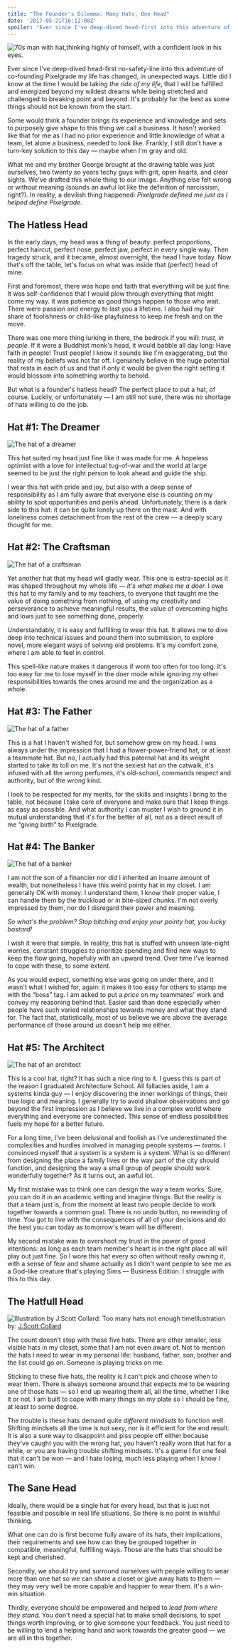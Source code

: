 ```yaml
---
title: "The Founder's Dilemma: Many Hats, One Head"
date: '2017-05-21T16:12:08Z'
spoiler: "Ever since I've deep-dived head-first into this adventure of co-founding Pixelgrade my life has changed, in unexpected ways. Little did I know I would be taking the ride of my life, fulfilled and energized beyond my wildest dreams, but also stretched and challenged to breaking point and beyond. One thing is definitely sure: many hats landed on my head. This is my story wearing them."
---
```

![70s man with hat,thinking highly of himself, with a confident look in his eyes.](./header-man-with-hat.jpeg)

Ever since I've deep-dived head-first no-safety-line into this adventure of co-founding Pixelgrade my life has changed, in unexpected ways. Little did I know at the time I would be taking *the ride of my life*, that I will be fulfilled and energized beyond my wildest dreams while being stretched and challenged to breaking point and beyond. It's probably for the best as some things should not be known from the start.

Some would think a founder brings its experience and knowledge and sets to purposely give shape to this thing we call a business. It hasn't worked like that for me as I had no prior experience and little knowledge of what a team, let alone a business, needed to look like. Frankly, I still don't have a turn-key solution to this day — maybe when I'm gray and old.

What me and my brother George brought at the drawing table was just ourselves, two twenty so years techy guys with grit, open hearts, and clear sights. We've drafted this whole thing to our image. Anything else felt wrong or without meaning (sounds an awful lot like the definition of narcissism, right?). In reality, a devilish thing happened: *Pixelgrade defined me just as I helped define Pixelgrade.*

## The Hatless Head

In the early days, my head was a thing of beauty: perfect proportions, perfect haircut, perfect nose, perfect jaw, perfect in every single way. Then tragedy struck, and it became, almost overnight, the head I have today. Now that's off the table, let's focus on what was inside that (perfect) head of mine.

First and foremost, there was hope and faith that everything will be just fine. It was self-confidence that I would plow through everything that might come my way. It was patience as good things happen to those who wait. There were passion and energy to last you a lifetime. I also had my fair share of foolishness or child-like playfulness to keep me fresh and on the move.

There was one more thing lurking in there, the bedrock if you will: *trust, in people.* If it were a Buddhist monk's head, it would babble all day long: Have faith in people! Trust people! I know it sounds like I'm exaggerating, but the reality of my beliefs was not far off. I genuinely believe in the huge potential that rests in each of us and that if only it would be given the right setting it would blossom into something worthy to behold.

But what is a founder's hatless head? The perfect place to put a hat, of course. Luckily, or unfortunately — I am still not sure, there was no shortage of hats willing to do the job.

## Hat #1: The Dreamer

![The hat of a dreamer](./the-hat-of-a-dreamer.jpeg)

This hat suited my head just fine like it was made for me. A hopeless optimist with a love for intellectual tug-of-war and the world at large seemed to be just the right person to look ahead and guide the ship.

I wear this hat with pride and joy, but also with a deep sense of responsibility as I am fully aware that everyone else is counting on my ability to spot opportunities and perils ahead. Unfortunately, there is a dark side to this hat: it can be quite lonely up there on the mast. And with loneliness comes detachment from the rest of the crew — a deeply scary thought for me.

## Hat #2: The Craftsman

![The hat of a craftsman](./the-hat-of-a-craftsman.jpeg)

Yet another hat that my head will gladly wear. This one is extra-special as it was shaped throughout my whole life — *it's what makes me a doer.* I owe this hat to my family and to my teachers, to everyone that taught me the value of doing something from nothing, of using my creativity and perseverance to achieve meaningful results, the value of overcoming highs and lows just to see something done, properly.

Understandably, it is easy and fulfilling to wear this hat. It allows me to dive deep into technical issues and pound them into submission, to explore novel, more elegant ways of solving old problems. It's my comfort zone, where I am able to feel in control.

This spell-like nature makes it dangerous if worn too often for too long. It's too easy for me to lose myself in the doer mode while ignoring my other responsibilities towards the ones around me and the organization as a whole.

## Hat #3: The Father

![The hat of a father](./the-hat-of-a-father.jpeg)

This is a hat I haven't wished for, but somehow grew on my head. I was always under the impression that I had a flower-power-friend hat, or at least a teammate hat. But no, I actually had this paternal hat and its weight started to take its toll on me. It's not the sexiest hat on the catwalk, it's infused with all the wrong perfumes, it's old-school, commands respect and authority, but of the *wrong* kind.

I look to be respected for my merits, for the skills and insights I bring to the table, not because I take care of everyone and make sure that I keep things as easy as possible. And what authority I can muster I wish to ground it in mutual understanding that it's for the better of all, not as a direct result of me “giving birth” to Pixelgrade.

## Hat #4: The Banker

![The hat of a banker](./the-hat-of-a-banker.jpeg)

I am not the son of a financier nor did I inherited an insane amount of wealth, but nonetheless I have this weird pointy hat in my closet. I am generally OK with money: I understand them, I know their proper value, I can handle them by the truckload or in bite-sized chunks. I'm not overly impressed by them, nor do I disregard their power and meaning.

*So what's the problem? Stop bitching and enjoy your pointy hat, you lucky bastard!*

I wish it were that simple. In reality, this hat is stuffed with unseen late-night worries, constant struggles to prioritize spending and find new ways to keep the flow going, hopefully with an upward trend. Over time I've learned to cope with these, to some extent.

As you would expect, something else was going on under there, and it wasn't what I wished for, again: it makes it too easy for others to stamp me with the “boss” tag. I am asked to put a *price* on my teammates' work and convey my reasoning behind that. Easier said than done especially when people have such varied relationships towards money and what they stand for. The fact that, statistically, most of us believe we are above the average performance of those around us doesn't help me either.

## Hat #5: The Architect

![The hat of an architect](./the-hat-of-an-architect.jpeg)

This is a cool hat, right? It has such a nice ring to it. I guess this is part of the reason I graduated Architecture School. All fallacies aside, I am a systems kinda guy — I enjoy discovering the inner workings of things, their true logic and meaning. I generally try to avoid shallow observations and go beyond the first impression as I believe we live in a complex world where everything and everyone are connected. This sense of endless possibilities fuels my hope for a better future.

For a long time, I've been delusional and foolish as I've underestimated the complexities and hurdles involved in managing people systems — *teams*. I convinced myself that a system is a system is a system. What is so different from designing the place a family lives or the way part of the city should function, and designing the way a small group of people should work wonderfully together? As it turns out, an awful lot.

My first mistake was to think one can design the way a team works. Sure, you can do it in an academic setting and imagine things. But the reality is that a team just is, from the moment at least two people decide to work together towards a common goal. There is no undo button, no rewinding of time. You got to live with the consequences of all of your decisions and do the best you can today as tomorrow's team will be different.

My second mistake was to overshoot my trust in the power of good intentions: as long as each team member's heart is in the right place all will play out just fine. So I wore this hat every so often without really owning it, with a sense of fear and shame actually as I didn't want people to see me as a God-like creature that's playing Sims — Business Edition. I struggle with this to this day.

## The Hatfull Head

![Illustration by J.Scott Collard: Too many hats not enough time](./illustration-too-many-hats-not-enough-time-j-scott-collard.jpg)<span class="image-caption">Illustration by: [J.Scott Collard](https://jscdesign.wordpress.com/2010/02/22/too-many-hats-not-enough-time/)</span>

The count doesn't stop with these five hats. There are other smaller, less visible hats in my closet, some that I am not even aware of. Not to mention the hats I need to wear in my personal life: husband, father, son, brother and the list could go on. Someone is playing tricks on me.

Sticking to these five hats, the reality is I can't pick and choose when to wear them. There is always someone around that expects me to be wearing one of those hats — so I end up wearing them all, all the time, whether I like it or not. I am built to cope with many things on my plate so I should be fine, at least to some degree.

The trouble is these hats demand quite *different mindsets* to function well. Shifting mindsets all the time is not sexy, nor is it efficient for the end result. It is also a sure way to disappoint and piss people off either because they've caught you with the wrong hat, you haven't really worn that hat for a while, or you are having trouble shifting mindsets. It's a game I for one feel that it can't be won — and I hate losing, much less playing when I know I can't win.

## The Sane Head

Ideally, there would be a single hat for every head, but that is just not feasible and possible in real life situations. So there is no point in wishful thinking.

What one can do is first become fully aware of its hats, their implications, their requirements and see how can they be grouped together in compatible, meaningful, fulfilling ways. Those are the hats that should be kept and cherished.

Secondly, we should try and surround ourselves with people willing to wear more than one hat so we can share a closet or give away hats to them — they may very well be more capable and happier to wear them. It's a win-win situation.

Thirdly, everyone should be empowered and helped to *lead from where they stand.* You don't need a special hat to make small decisions, to spot things worth improving, or to give someone your feedback. You just need to be willing to lend a helping hand and work towards the greater good — we are all in this together.
